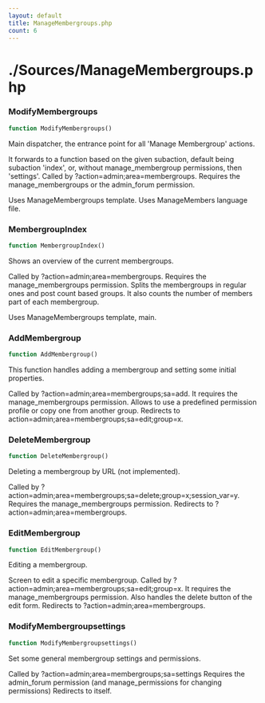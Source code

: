 ```yaml
---
layout: default
title: ManageMembergroups.php
count: 6
---
```


# ./Sources/ManageMembergroups.php

### ModifyMembergroups

```php
function ModifyMembergroups()
```
Main dispatcher, the entrance point for all 'Manage Membergroup' actions.

It forwards to a function based on the given subaction, default being subaction 'index', or, without manage_membergroup
permissions, then 'settings'.
Called by ?action=admin;area=membergroups.
Requires the manage_membergroups or the admin_forum permission.

Uses ManageMembergroups template.
Uses ManageMembers language file.


### MembergroupIndex

```php
function MembergroupIndex()
```
Shows an overview of the current membergroups.

Called by ?action=admin;area=membergroups.
Requires the manage_membergroups permission.
Splits the membergroups in regular ones and post count based groups.
It also counts the number of members part of each membergroup.

Uses ManageMembergroups template, main.


### AddMembergroup

```php
function AddMembergroup()
```
This function handles adding a membergroup and setting some initial properties.

Called by ?action=admin;area=membergroups;sa=add.
It requires the manage_membergroups permission.
Allows to use a predefined permission profile or copy one from another group.
Redirects to action=admin;area=membergroups;sa=edit;group=x.


### DeleteMembergroup

```php
function DeleteMembergroup()
```
Deleting a membergroup by URL (not implemented).

Called by ?action=admin;area=membergroups;sa=delete;group=x;session_var=y.
Requires the manage_membergroups permission.
Redirects to ?action=admin;area=membergroups.


### EditMembergroup

```php
function EditMembergroup()
```
Editing a membergroup.

Screen to edit a specific membergroup.
Called by ?action=admin;area=membergroups;sa=edit;group=x.
It requires the manage_membergroups permission.
Also handles the delete button of the edit form.
Redirects to ?action=admin;area=membergroups.


### ModifyMembergroupsettings

```php
function ModifyMembergroupsettings()
```
Set some general membergroup settings and permissions.

Called by ?action=admin;area=membergroups;sa=settings
Requires the admin_forum permission (and manage_permissions for changing permissions)
Redirects to itself.



